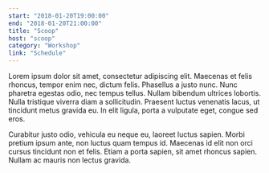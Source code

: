 ```yaml
---
start: "2018-01-20T19:00:00"
end: "2018-01-20T21:00:00"
title: "Scoop"
host: "scoop"
category: "Workshop"
link: "Schedule"
---
```

Lorem ipsum dolor sit amet, consectetur adipiscing elit. Maecenas et felis rhoncus, tempor enim nec, dictum felis. Phasellus a justo nunc. Nunc pharetra egestas odio, nec tempus tellus. Nullam bibendum ultrices lobortis. Nulla tristique viverra diam a sollicitudin. Praesent luctus venenatis lacus, ut tincidunt metus gravida eu. In elit ligula, porta a vulputate eget, congue sed eros.

Curabitur justo odio, vehicula eu neque eu, laoreet luctus sapien. Morbi pretium ipsum ante, non luctus quam tempus id. Maecenas id elit non orci cursus tincidunt non et felis. Etiam a porta sapien, sit amet rhoncus sapien. Nullam ac mauris non lectus gravida.